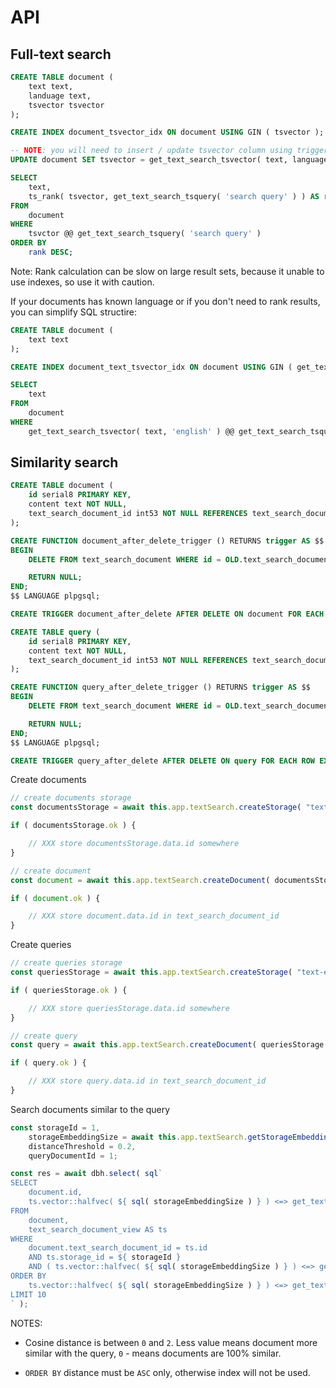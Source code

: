 # API

## Full-text search

```sql
CREATE TABLE document (
    text text,
    landuage text,
    tsvector tsvector
);

CREATE INDEX document_tsvector_idx ON document USING GIN ( tsvector );

-- NOTE: you will need to insert / update tsvector column using triggers
UPDATE document SET tsvector = get_text_search_tsvector( text, language );

SELECT
    text,
    ts_rank( tsvector, get_text_search_tsquery( 'search query' ) ) AS rank
FROM
    document
WHERE
    tsvctor @@ get_text_search_tsquery( 'search query' )
ORDER BY
    rank DESC;
```

Note: Rank calculation can be slow on large result sets, because it unable to use indexes, so use it with caution.

If your documents has known language or if you don't need to rank results, you can simplify SQL structire:

```sql
CREATE TABLE document (
    text text
);

CREATE INDEX document_text_tsvector_idx ON document USING GIN ( get_text_search_tsvector( text, 'english' ) );

SELECT
    text
FROM
    document
WHERE
    get_text_search_tsvector( text, 'english' ) @@ get_text_search_tsquery( 'search query', 'english' );
```

## Similarity search

```sql
CREATE TABLE document (
    id serial8 PRIMARY KEY,
    content text NOT NULL,
    text_search_document_id int53 NOT NULL REFERENCES text_search_document ( id ) ON DELETE RESTRICT
);

CREATE FUNCTION document_after_delete_trigger () RETURNS trigger AS $$
BEGIN
    DELETE FROM text_search_document WHERE id = OLD.text_search_document_id;

    RETURN NULL;
END;
$$ LANGUAGE plpgsql;

CREATE TRIGGER document_after_delete AFTER DELETE ON document FOR EACH ROW EXECUTE FUNCTION document_after_delete_trigger();

CREATE TABLE query (
    id serial8 PRIMARY KEY,
    content text NOT NULL,
    text_search_document_id int53 NOT NULL REFERENCES text_search_document ( id ) ON DELETE RESTRICT
);

CREATE FUNCTION query_after_delete_trigger () RETURNS trigger AS $$
BEGIN
    DELETE FROM text_search_document WHERE id = OLD.text_search_document_id;

    RETURN NULL;
END;
$$ LANGUAGE plpgsql;

CREATE TRIGGER query_after_delete AFTER DELETE ON query FOR EACH ROW EXECUTE FUNCTION query_after_delete_trigger();
```

Create documents

```javascript
// create documents storage
const documentsStorage = await this.app.textSearch.createStorage( "text-embedding-3-small", "RETRIEVAL_DOCUMENT" );

if ( documentsStorage.ok ) {

    // XXX store documentsStorage.data.id somewhere
}

// create document
const document = await this.app.textSearch.createDocument( documentsStorage.data.id, "DOCUMENT TEXT" );

if ( document.ok ) {

    // XXX store document.data.id in text_search_document_id
}
```

Create queries

```javascript
// create queries storage
const queriesStorage = await this.app.textSearch.createStorage( "text-embedding-3-small", "RETRIEVAL_QUERY" );

if ( queriesStorage.ok ) {

    // XXX store queriesStorage.data.id somewhere
}

// create query
const query = await this.app.textSearch.createDocument( queriesStorage.data.id, "QUERY TEXT" );

if ( query.ok ) {

    // XXX store query.data.id in text_search_document_id
}
```

Search documents similar to the query

```javascript
const storageId = 1,
    storageEmbeddingSize = await this.app.textSearch.getStorageEmbeddingSize( storageId ),
    distanceThreshold = 0.2,
    queryDocumentId = 1;

const res = await dbh.select( sql`
SELECT
    document.id,
    ts.vector::halfvec( ${ sql( storageEmbeddingSize ) } ) <=> get_text_search_document_vector( ${ queryDocumentId }::int53 ) AS distance
FROM
    document,
    text_search_document_view AS ts
WHERE
    document.text_search_document_id = ts.id
    AND ts.storage_id = ${ storageId }
    AND ( ts.vector::halfvec( ${ sql( storageEmbeddingSize ) } ) <=> get_text_search_document_vector( ${ queryDocumentId }::int53 ) ) <= ${ distanceThreshold }
ORDER BY
    ts.vector::halfvec( ${ sql( storageEmbeddingSize ) } ) <=> get_text_search_document_vector( ${ queryDocumentId }::int53 )
LIMIT 10
` );
```

NOTES:

- Cosine distance is between `0` and `2`. Less value means document more similar with the query, `0` - means documents are 100% similar.

- `ORDER BY` distance must be `ASC` only, otherwise index will not be used.
